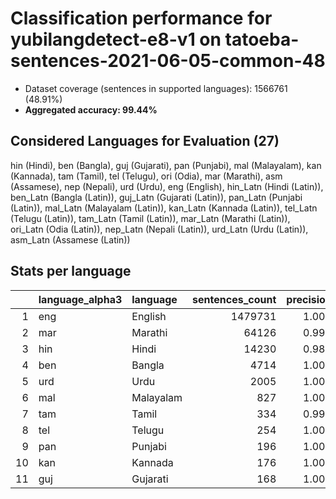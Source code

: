 # Classification performance for yubilangdetect-e8-v1 on tatoeba-sentences-2021-06-05-common-48

- Dataset coverage (sentences in supported languages): 1566761 (48.91%)
- **Aggregated accuracy: 99.44%**

<h2 id="supported-languages">Considered Languages for Evaluation (27)</h2>

hin (Hindi), ben (Bangla), guj (Gujarati), pan (Punjabi), mal (Malayalam), kan (Kannada), tam (Tamil), tel (Telugu), ori (Odia), mar (Marathi), asm (Assamese), nep (Nepali), urd (Urdu), eng (English), hin_Latn (Hindi (Latin)), ben_Latn (Bangla (Latin)), guj_Latn (Gujarati (Latin)), pan_Latn (Punjabi (Latin)), mal_Latn (Malayalam (Latin)), kan_Latn (Kannada (Latin)), tel_Latn (Telugu (Latin)), tam_Latn (Tamil (Latin)), mar_Latn (Marathi (Latin)), ori_Latn (Odia (Latin)), nep_Latn (Nepali (Latin)), urd_Latn (Urdu (Latin)), asm_Latn (Assamese (Latin))

<h2 id="metrics-per-language">Stats per language</h2>

|    | language_alpha3   | language   |   sentences_count |   precision |   recall |    f1 |      tp |   fp |      tn |   fn |
|---:|:------------------|:-----------|------------------:|------------:|---------:|------:|--------:|-----:|--------:|-----:|
|  1 | eng               | English    |           1479731 |       1.000 |    0.994 | 0.997 | 1471510 |    1 |   87029 | 8221 |
|  2 | mar               | Marathi    |             64126 |       0.999 |    0.995 | 0.996 |   63832 |   82 | 1502553 |  294 |
|  3 | hin               | Hindi      |             14230 |       0.984 |    0.984 | 0.976 |   14007 |  231 | 1552300 |  223 |
|  4 | ben               | Bangla     |              4714 |       1.000 |    0.999 | 0.999 |    4708 |    0 | 1562047 |    6 |
|  5 | urd               | Urdu       |              2005 |       1.000 |    1.000 | 1.000 |    2005 |    0 | 1564756 |    0 |
|  6 | mal               | Malayalam  |               827 |       1.000 |    1.000 | 1.000 |     827 |    0 | 1565934 |    0 |
|  7 | tam               | Tamil      |               334 |       0.997 |    1.000 | 0.997 |     334 |    1 | 1566426 |    0 |
|  8 | tel               | Telugu     |               254 |       1.000 |    1.000 | 1.000 |     254 |    0 | 1566507 |    0 |
|  9 | pan               | Punjabi    |               196 |       1.000 |    1.000 | 1.000 |     196 |    0 | 1566565 |    0 |
| 10 | kan               | Kannada    |               176 |       1.000 |    0.994 | 0.997 |     175 |    0 | 1566585 |    1 |
| 11 | guj               | Gujarati   |               168 |       1.000 |    1.000 | 1.000 |     168 |    0 | 1566593 |    0 |